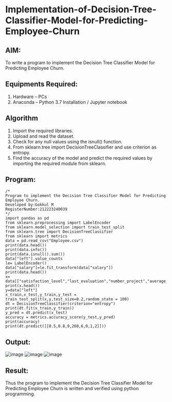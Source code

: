 # Implementation-of-Decision-Tree-Classifier-Model-for-Predicting-Employee-Churn

## AIM:
To write a program to implement the Decision Tree Classifier Model for Predicting Employee Churn.

## Equipments Required:
1. Hardware – PCs
2. Anaconda – Python 3.7 Installation / Jupyter notebook

## Algorithm
1. Import the required libraries.
2. Upload and read the dataset.
3. Check for any null values using the isnull() function.
4. From sklearn.tree import DecisionTreeClassifier and use criterion as entropy.
5. Find the accuracy of the model and predict the required values by importing the required module from sklearn.

## Program:
```
/*
Program to implement the Decision Tree Classifier Model for Predicting Employee Churn.
Developed by:Gokkul M
RegisterNumber:212223240039
*/
import pandas as pd
from sklearn.preprocessing import LabelEncoder
from sklearn.model_selection import train_test_split
from sklearn.tree import DecisionTreeClassifier
from sklearn import metrics
data = pd.read_csv("Employee.csv")
print(data.head())
print(data.info())
print(data.isnull().sum())
data["left"].value_counts
le= LabelEncoder()
data["salary"]=le.fit_transform(data["salary"])
print(data.head())
x= data[["satisfaction_level","last_evaluation","number_project","average_montly_hours","time_spend_company","Work_accident","promotion_last_5years","salary"]]
print(x.head())
y=data["left"]
x_train,x_test,y_train,y_test = train_test_split(x,y,test_size=0.2,random_state = 100)
dt = DecisionTreeClassifier(criterion="entropy")
print(dt.fit(x_train,y_train))
y_pred = dt.predict(x_test)
accuracy = metrics.accuracy_score(y_test,y_pred)
print(accuracy)
print(dt.predict([[0.5,0.8,9,260,6,0,1,2]]))
```
## Output:
![image](https://github.com/Gokkul-M/Implementation-of-Decision-Tree-Classifier-Model-for-Predicting-Employee-Churn/assets/144870543/e9c00b16-db29-4f6d-94f1-de2ac1cde2e2)
![image](https://github.com/Gokkul-M/Implementation-of-Decision-Tree-Classifier-Model-for-Predicting-Employee-Churn/assets/144870543/467cdd10-327c-4907-a4bc-fe8bae5ca51b)
![image](https://github.com/Gokkul-M/Implementation-of-Decision-Tree-Classifier-Model-for-Predicting-Employee-Churn/assets/144870543/354b2746-e579-4410-8383-780f765258f3)
## Result:
Thus the program to implement the  Decision Tree Classifier Model for Predicting Employee Churn is written and verified using python programming.
